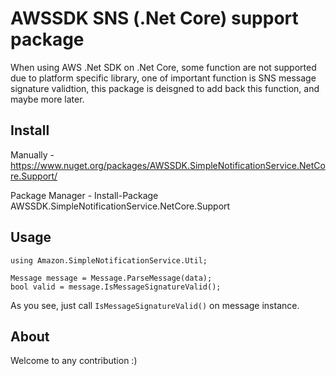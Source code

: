 # AWSSDK SNS (.Net Core) support package

When using AWS .Net SDK on .Net Core, some function are not supported due to platform specific library,
one of important function is SNS message signature validtion, this package is deisgned to add back this function, and maybe more later.

## Install
Manually -
https://www.nuget.org/packages/AWSSDK.SimpleNotificationService.NetCore.Support/

Package Manager -
Install-Package AWSSDK.SimpleNotificationService.NetCore.Support


## Usage
```
using Amazon.SimpleNotificationService.Util;

Message message = Message.ParseMessage(data);
bool valid = message.IsMessageSignatureValid();
```

As you see, just call `IsMessageSignatureValid()` on message instance.


## About
Welcome to any contribution :)
